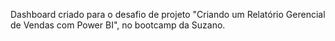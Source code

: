 Dashboard criado para o desafio de projeto "Criando um Relatório Gerencial de Vendas com Power BI", no bootcamp da Suzano.
